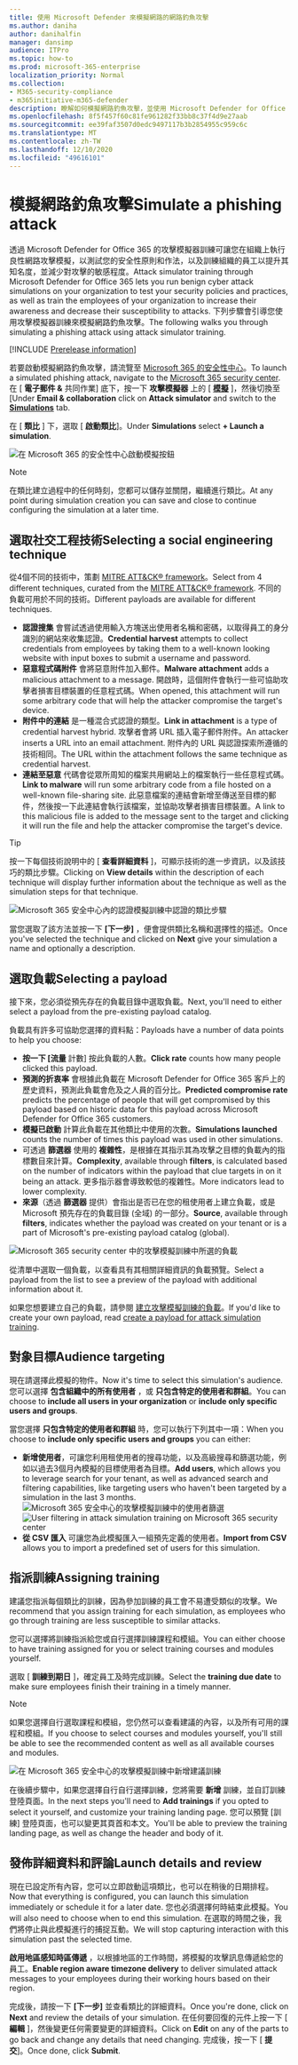 ```yaml
---
title: 使用 Microsoft Defender 來模擬網路的網路釣魚攻擊
ms.author: daniha
author: danihalfin
manager: dansimp
audience: ITPro
ms.topic: how-to
ms.prod: microsoft-365-enterprise
localization_priority: Normal
ms.collection:
- M365-security-compliance
- m365initiative-m365-defender
description: 瞭解如何模擬網路釣魚攻擊，並使用 Microsoft Defender for Office 365 中的攻擊模擬訓練，訓練您的使用者網路釣魚防護。
ms.openlocfilehash: 8f5f457f60c81fe961282f33bb8c37f4d9e27aab
ms.sourcegitcommit: ee39faf3507d0edc9497117b3b2854955c959c6c
ms.translationtype: MT
ms.contentlocale: zh-TW
ms.lasthandoff: 12/10/2020
ms.locfileid: "49616101"
---
```

# <a name="simulate-a-phishing-attack"></a><span data-ttu-id="68019-103">模擬網路釣魚攻擊</span><span class="sxs-lookup"><span data-stu-id="68019-103">Simulate a phishing attack</span></span>

<span data-ttu-id="68019-104">透過 Microsoft Defender for Office 365 的攻擊模擬器訓練可讓您在組織上執行良性網路攻擊模擬，以測試您的安全性原則和作法，以及訓練組織的員工以提升其知名度，並減少對攻擊的敏感程度。</span><span class="sxs-lookup"><span data-stu-id="68019-104">Attack simulator training through Microsoft Defender for Office 365 lets you run benign cyber attack simulations on your organization to test your security policies and practices, as well as train the employees of your organization to increase their awareness and decrease their susceptibility to attacks.</span></span> <span data-ttu-id="68019-105">下列步驟會引導您使用攻擊模擬器訓練來模擬網路釣魚攻擊。</span><span class="sxs-lookup"><span data-stu-id="68019-105">The following walks you through simulating a phishing attack using attack simulator training.</span></span>

[!INCLUDE [Prerelease information](../includes/prerelease.md)]

<span data-ttu-id="68019-106">若要啟動模擬網路釣魚攻擊，請流覽至 [Microsoft 365 的安全性中心](https://security.microsoft.com/)。</span><span class="sxs-lookup"><span data-stu-id="68019-106">To launch a simulated phishing attack, navigate to the [Microsoft 365 security center](https://security.microsoft.com/).</span></span> <span data-ttu-id="68019-107">在 [ **電子郵件 &** 共同作業] 底下，按一下 **攻擊模擬器** 上的 [ [**模擬**](https://security.microsoft.com/attacksimulator?viewid=simulations) ]，然後切換至 [</span><span class="sxs-lookup"><span data-stu-id="68019-107">Under **Email & collaboration** click on **Attack simulator** and switch to the [**Simulations**](https://security.microsoft.com/attacksimulator?viewid=simulations) tab.</span></span>

<span data-ttu-id="68019-108">在 [ **類比** ] 下，選取 [ **啟動類比**]。</span><span class="sxs-lookup"><span data-stu-id="68019-108">Under **Simulations** select **+ Launch a simulation**.</span></span>

![在 Microsoft 365 的安全性中心啟動模擬按鈕](../../media/attack-sim-preview-launch.png)

> [!NOTE]
> <span data-ttu-id="68019-110">在類比建立過程中的任何時刻，您都可以儲存並關閉，繼續進行類比。</span><span class="sxs-lookup"><span data-stu-id="68019-110">At any point during simulation creation you can save and close to continue configuring the simulation at a later time.</span></span>

## <a name="selecting-a-social-engineering-technique"></a><span data-ttu-id="68019-111">選取社交工程技術</span><span class="sxs-lookup"><span data-stu-id="68019-111">Selecting a social engineering technique</span></span>

<span data-ttu-id="68019-112">從4個不同的技術中，策劃 [MITRE ATT&CK® framework](https://attack.mitre.org/techniques/enterprise/)。</span><span class="sxs-lookup"><span data-stu-id="68019-112">Select from 4 different techniques, curated from the [MITRE ATT&CK® framework](https://attack.mitre.org/techniques/enterprise/).</span></span> <span data-ttu-id="68019-113">不同的負載可用於不同的技術。</span><span class="sxs-lookup"><span data-stu-id="68019-113">Different payloads are available for different techniques.</span></span>

- <span data-ttu-id="68019-114">**認證搜集** 會嘗試透過使用輸入方塊送出使用者名稱和密碼，以取得員工的身分識別的網站來收集認證。</span><span class="sxs-lookup"><span data-stu-id="68019-114">**Credential harvest** attempts to collect credentials from employees by taking them to a well-known looking website with input boxes to submit a username and password.</span></span>
- <span data-ttu-id="68019-115">**惡意程式碼附件** 會將惡意附件加入郵件。</span><span class="sxs-lookup"><span data-stu-id="68019-115">**Malware attachment** adds a malicious attachment to a message.</span></span> <span data-ttu-id="68019-116">開啟時，這個附件會執行一些可協助攻擊者損害目標裝置的任意程式碼。</span><span class="sxs-lookup"><span data-stu-id="68019-116">When opened, this attachment will run some arbitrary code that will help the attacker compromise the target's device.</span></span>
- <span data-ttu-id="68019-117">**附件中的連結** 是一種混合式認證的類型。</span><span class="sxs-lookup"><span data-stu-id="68019-117">**Link in attachment** is a type of credential harvest hybrid.</span></span> <span data-ttu-id="68019-118">攻擊者會將 URL 插入電子郵件附件。</span><span class="sxs-lookup"><span data-stu-id="68019-118">An attacker inserts a URL into an email attachment.</span></span> <span data-ttu-id="68019-119">附件內的 URL 與認證探索所遵循的技術相同。</span><span class="sxs-lookup"><span data-stu-id="68019-119">The URL within the attachment follows the same technique as credential harvest.</span></span>
- <span data-ttu-id="68019-120">**連結至惡意** 代碼會從眾所周知的檔案共用網站上的檔案執行一些任意程式碼。</span><span class="sxs-lookup"><span data-stu-id="68019-120">**Link to malware** will run some arbitrary code from a file hosted on a well-known file-sharing site.</span></span> <span data-ttu-id="68019-121">此惡意檔案的連結會新增至傳送至目標的郵件，然後按一下此連結會執行該檔案，並協助攻擊者損害目標裝置。</span><span class="sxs-lookup"><span data-stu-id="68019-121">A link to this malicious file is added to the message sent to the target and clicking it will run the file and help the attacker compromise the target's device.</span></span>

> [!TIP]
> <span data-ttu-id="68019-122">按一下每個技術說明中的 [ **查看詳細資料** ]，可顯示技術的進一步資訊，以及該技巧的類比步驟。</span><span class="sxs-lookup"><span data-stu-id="68019-122">Clicking on **View details** within the description of each technique will display further information about the technique as well as the simulation steps for that technique.</span></span>
>
> ![Microsoft 365 安全中心內的認證模擬訓練中認證的類比步驟](../../media/attack-sim-preview-sim-steps.png)

<span data-ttu-id="68019-124">當您選取了該方法並按一下 **[下一步]** ，便會提供類比名稱和選擇性的描述。</span><span class="sxs-lookup"><span data-stu-id="68019-124">Once you've selected the technique and clicked on **Next** give your simulation a name and optionally a description.</span></span>

## <a name="selecting-a-payload"></a><span data-ttu-id="68019-125">選取負載</span><span class="sxs-lookup"><span data-stu-id="68019-125">Selecting a payload</span></span>

<span data-ttu-id="68019-126">接下來，您必須從預先存在的負載目錄中選取負載。</span><span class="sxs-lookup"><span data-stu-id="68019-126">Next, you'll need to either select a payload from the pre-existing payload catalog.</span></span>

<span data-ttu-id="68019-127">負載具有許多可協助您選擇的資料點：</span><span class="sxs-lookup"><span data-stu-id="68019-127">Payloads have a number of data points to help you choose:</span></span>

- <span data-ttu-id="68019-128">**按一下 [流量** 計數] 按此負載的人數。</span><span class="sxs-lookup"><span data-stu-id="68019-128">**Click rate** counts how many people clicked this payload.</span></span>
- <span data-ttu-id="68019-129">**預測的折衷率** 會根據此負載在 Microsoft Defender for Office 365 客戶上的歷史資料，預測此負載會危及之人員的百分比。</span><span class="sxs-lookup"><span data-stu-id="68019-129">**Predicted compromise rate** predicts the percentage of people that will get compromised by this payload based on historic data for this payload across Microsoft Defender for Office 365 customers.</span></span>
- <span data-ttu-id="68019-130">**模擬已啟動** 計算此負載在其他類比中使用的次數。</span><span class="sxs-lookup"><span data-stu-id="68019-130">**Simulations launched** counts the number of times this payload was used in other simulations.</span></span>
- <span data-ttu-id="68019-131">可透過 **篩選器** 使用的 **複雜性**，是根據在其指示其為攻擊之目標的負載內的指標數目來計算。</span><span class="sxs-lookup"><span data-stu-id="68019-131">**Complexity**, available through **filters**, is calculated based on the number of indicators within the payload that clue targets in on it being an attack.</span></span> <span data-ttu-id="68019-132">更多指示器會導致較低的複雜性。</span><span class="sxs-lookup"><span data-stu-id="68019-132">More indicators lead to lower complexity.</span></span>
- <span data-ttu-id="68019-133">**來源**（透過 **篩選器** 提供）會指出是否已在您的租使用者上建立負載，或是 Microsoft 預先存在的負載目錄 (全域) 的一部分。</span><span class="sxs-lookup"><span data-stu-id="68019-133">**Source**, available through **filters**, indicates whether the payload was created on your tenant or is a part of Microsoft's pre-existing payload catalog (global).</span></span>

![Microsoft 365 security center 中的攻擊模擬訓練中所選的負載](../../media/attack-sim-preview-select-payload.png)

<span data-ttu-id="68019-135">從清單中選取一個負載，以查看具有其相關詳細資訊的負載預覽。</span><span class="sxs-lookup"><span data-stu-id="68019-135">Select a payload from the list to see a preview of the payload with additional information about it.</span></span>

<span data-ttu-id="68019-136">如果您想要建立自己的負載，請參閱 [建立攻擊模擬訓練的負載](attack-simulation-training-payloads.md)。</span><span class="sxs-lookup"><span data-stu-id="68019-136">If you'd like to create your own payload, read [create a payload for attack simulation training](attack-simulation-training-payloads.md).</span></span>

## <a name="audience-targeting"></a><span data-ttu-id="68019-137">對象目標</span><span class="sxs-lookup"><span data-stu-id="68019-137">Audience targeting</span></span>

<span data-ttu-id="68019-138">現在請選擇此模擬的物件。</span><span class="sxs-lookup"><span data-stu-id="68019-138">Now it's time to select this simulation's audience.</span></span> <span data-ttu-id="68019-139">您可以選擇 **包含組織中的所有使用者** ，或 **只包含特定的使用者和群組**。</span><span class="sxs-lookup"><span data-stu-id="68019-139">You can choose to **include all users in your organization** or **include only specific users and groups**.</span></span>

<span data-ttu-id="68019-140">當您選擇 **只包含特定的使用者和群組** 時，您可以執行下列其中一項：</span><span class="sxs-lookup"><span data-stu-id="68019-140">When you choose to **include only specific users and groups** you can either:</span></span>

- <span data-ttu-id="68019-141">**新增使用者**，可讓您利用租使用者的搜尋功能，以及高級搜尋和篩選功能，例如以過去3個月內模擬的目標使用者為目標。</span><span class="sxs-lookup"><span data-stu-id="68019-141">**Add users**, which allows you to leverage search for your tenant, as well as advanced search and filtering capabilities, like targeting users who haven't been targeted by a simulation in the last 3 months.</span></span>
  <span data-ttu-id="68019-142">![Microsoft 365 安全中心的攻擊模擬訓練中的使用者篩選](../../media/attack-sim-preview-user-targeting.png)</span><span class="sxs-lookup"><span data-stu-id="68019-142">![User filtering in attack simulation training on Microsoft 365 security center](../../media/attack-sim-preview-user-targeting.png)</span></span>
- <span data-ttu-id="68019-143">**從 CSV 匯入** 可讓您為此模擬匯入一組預先定義的使用者。</span><span class="sxs-lookup"><span data-stu-id="68019-143">**Import from CSV** allows you to import a predefined set of users for this simulation.</span></span>

## <a name="assigning-training"></a><span data-ttu-id="68019-144">指派訓練</span><span class="sxs-lookup"><span data-stu-id="68019-144">Assigning training</span></span>

<span data-ttu-id="68019-145">建議您指派每個類比的訓練，因為參加訓練的員工會不易遭受類似的攻擊。</span><span class="sxs-lookup"><span data-stu-id="68019-145">We recommend that you assign training for each simulation, as employees who go through training are less susceptible to similar attacks.</span></span>

<span data-ttu-id="68019-146">您可以選擇將訓練指派給您或自行選擇訓練課程和模組。</span><span class="sxs-lookup"><span data-stu-id="68019-146">You can either choose to have training assigned for you or select training courses and modules yourself.</span></span>

<span data-ttu-id="68019-147">選取 [ **訓練到期日** ]，確定員工及時完成訓練。</span><span class="sxs-lookup"><span data-stu-id="68019-147">Select the **training due date** to make sure employees finish their training in a timely manner.</span></span>

> [!NOTE]
> <span data-ttu-id="68019-148">如果您選擇自行選取課程和模組，您仍然可以查看建議的內容，以及所有可用的課程和模組。</span><span class="sxs-lookup"><span data-stu-id="68019-148">If you choose to select courses and modules yourself, you'll still be able to see the recommended content as well as all available courses and modules.</span></span>
>
> ![在 Microsoft 365 安全中心的攻擊模擬訓練中新增建議訓練](../../media/attack-sim-preview-add-training.png)

<span data-ttu-id="68019-150">在後續步驟中，如果您選擇自行自行選擇訓練，您將需要 **新增** 訓練，並自訂訓練登陸頁面。</span><span class="sxs-lookup"><span data-stu-id="68019-150">In the next steps you'll need to **Add trainings** if you opted to select it yourself, and customize your training landing page.</span></span> <span data-ttu-id="68019-151">您可以預覽 [訓練] 登陸頁面，也可以變更其頁首和本文。</span><span class="sxs-lookup"><span data-stu-id="68019-151">You'll be able to preview the training landing page, as well as change the header and body of it.</span></span>

## <a name="launch-details-and-review"></a><span data-ttu-id="68019-152">發佈詳細資料和評論</span><span class="sxs-lookup"><span data-stu-id="68019-152">Launch details and review</span></span>

<span data-ttu-id="68019-153">現在已設定所有內容，您可以立即啟動這項類比，也可以在稍後的日期排程。</span><span class="sxs-lookup"><span data-stu-id="68019-153">Now that everything is configured, you can launch this simulation immediately or schedule it for a later date.</span></span> <span data-ttu-id="68019-154">您也必須選擇何時結束此模擬。</span><span class="sxs-lookup"><span data-stu-id="68019-154">You will also need to choose when to end this simulation.</span></span> <span data-ttu-id="68019-155">在選取的時間之後，我們將停止與此模擬進行的捕捉互動。</span><span class="sxs-lookup"><span data-stu-id="68019-155">We will stop capturing interaction with this simulation past the selected time.</span></span>

<span data-ttu-id="68019-156">**啟用地區感知時區傳遞** ，以根據地區的工作時間，將模擬的攻擊訊息傳遞給您的員工。</span><span class="sxs-lookup"><span data-stu-id="68019-156">**Enable region aware timezone delivery** to deliver simulated attack messages to your employees during their working hours based on their region.</span></span>

<span data-ttu-id="68019-157">完成後，請按一下 **[下一步]** 並查看類比的詳細資料。</span><span class="sxs-lookup"><span data-stu-id="68019-157">Once you're done, click on **Next** and review the details of your simulation.</span></span> <span data-ttu-id="68019-158">在任何要回復的元件上按一下 [ **編輯** ]，然後變更任何需要變更的詳細資料。</span><span class="sxs-lookup"><span data-stu-id="68019-158">Click on **Edit** on any of the parts to go back and change any details that need changing.</span></span> <span data-ttu-id="68019-159">完成後，按一下 [ **提交**]。</span><span class="sxs-lookup"><span data-stu-id="68019-159">Once done, click **Submit**.</span></span>
